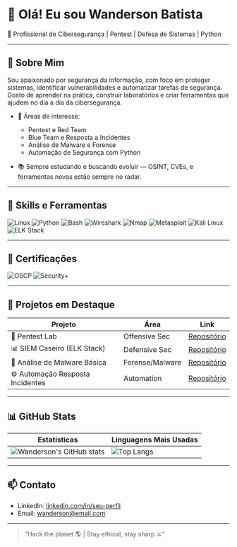# 👋 Olá! Eu sou Wanderson Batista

🎯 Profissional de Cibersegurança | Pentest | Defesa de Sistemas | Python

---

## 🚀 Sobre Mim
Sou apaixonado por segurança da informação, com foco em proteger sistemas, identificar vulnerabilidades e automatizar tarefas de segurança. Gosto de aprender na prática, construir laboratórios e criar ferramentas que ajudem no dia a dia da cibersegurança.

- 🔐 Áreas de interesse:
  - Pentest e Red Team
  - Blue Team e Resposta a Incidentes
  - Análise de Malware e Forense
  - Automação de Segurança com Python

- 📚 Sempre estudando e buscando evoluir — OSINT, CVEs, e ferramentas novas estão sempre no radar.

---

## 🧰 Skills e Ferramentas
![Linux](https://img.shields.io/badge/Linux-000?&logo=linux)
![Python](https://img.shields.io/badge/Python-3776AB?logo=python&logoColor=white)
![Bash](https://img.shields.io/badge/Bash-4EAA25?logo=gnubash&logoColor=white)
![Wireshark](https://img.shields.io/badge/Wireshark-1679A7?logo=wireshark&logoColor=white)
![Nmap](https://img.shields.io/badge/Nmap-000000?logo=nmap&logoColor=white)
![Metasploit](https://img.shields.io/badge/Metasploit-000?logo=metasploit&logoColor=white)
![Kali Linux](https://img.shields.io/badge/Kali_Linux-557C94?logo=kalilinux&logoColor=white)
![ELK Stack](https://img.shields.io/badge/ELK-005571?logo=elasticstack&logoColor=white)

---

## 🏅 Certificações
![OSCP](https://img.shields.io/badge/OSCP-Ethical%20Hacker-red)
![Security+](https://img.shields.io/badge/CompTIA-Security+-orange)

---

## 📂 Projetos em Destaque

| Projeto                         | Área           | Link                                                       |
|---------------------------------|----------------|------------------------------------------------------------|
| 🔐 Pentest Lab                  | Offensive Sec  | [Repositório](https://github.com/wandersonbatista-sec/pentest-lab) |
| 📊 SIEM Caseiro (ELK Stack)     | Defensive Sec  | [Repositório](https://github.com/wandersonbatista-sec/siem-caseiro) |
| 🦠 Análise de Malware Básica    | Forense/Malware| [Repositório](https://github.com/wandersonbatista-sec/malware-analysis-basics) |
| ⚙️ Automação Resposta Incidentes| Automation     | [Repositório](https://github.com/wandersonbatista-sec/automacao-resposta-incidentes) |

---

## 📊 GitHub Stats

| Estatísticas | Linguagens Mais Usadas |
|--------------|-------------------------|
| ![Wanderson's GitHub stats](https://github-readme-stats.vercel.app/api?username=wandersonbatista-sec&show_icons=true&theme=dark&hide_border=true) | ![Top Langs](https://github-readme-stats.vercel.app/api/top-langs/?username=wandersonbatista-sec&layout=compact&theme=dark&hide_border=true) |

---

## 📫 Contato
- LinkedIn: [linkedin.com/in/seu-perfil](https://linkedin.com/in/seu-perfil)
- Email: wanderson@email.com

---

> “Hack the planet 🌎 | Stay ethical, stay sharp ⚔️”
